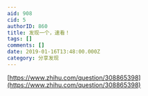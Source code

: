 ```yaml
---
aid: 908
cid: 5
authorID: 860
title: 发现一个，速看！
tags: []
comments: []
date: 2019-01-16T13:48:00.000Z
category: 分享发现
---
```


[https://www.zhihu.com/question/308865398](https://www.zhihu.com/question/308865398)
